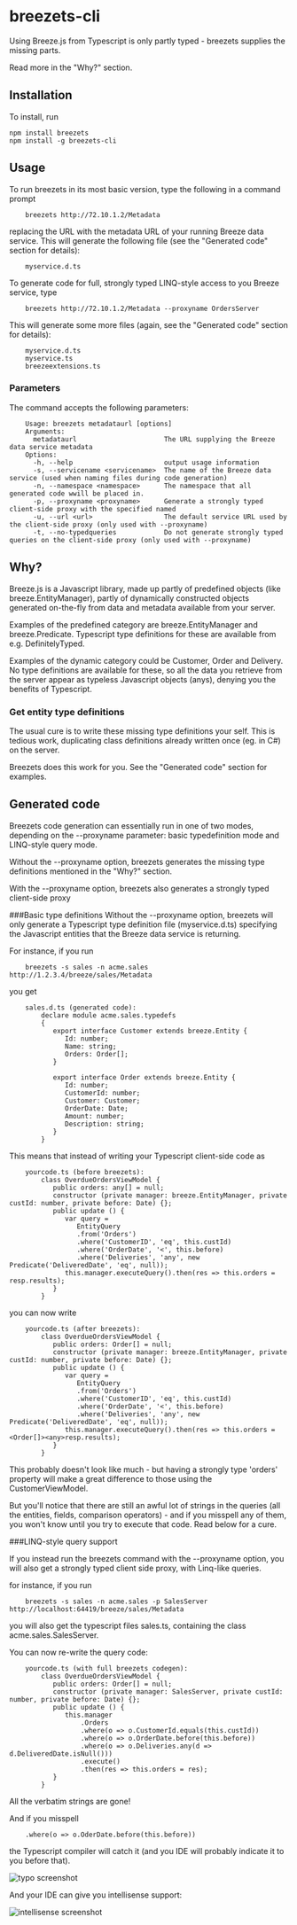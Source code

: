 ﻿# breezets-cli
Using Breeze.js from Typescript is only partly typed - breezets supplies the missing parts.

Read more in the "Why?" section.

## Installation
To install, run

    npm install breezets
    npm install -g breezets-cli

## Usage
To run breezets in its most basic version, type the following in a command prompt

	    breezets http://72.10.1.2/Metadata

replacing the URL with the metadata URL of your running Breeze data service. 
This will generate the following file (see the "Generated code" section for details):

	    myservice.d.ts

To generate code for full, strongly typed LINQ-style access to you Breeze service, type

	    breezets http://72.10.1.2/Metadata --proxyname OrdersServer

This will generate some more files (again, see the "Generated code" section for details):

		myservice.d.ts
		myservice.ts
		breezeextensions.ts

### Parameters
The command accepts the following parameters:

		Usage: breezets metadataurl [options]
		Arguments:
		  metadataurl                      The URL supplying the Breeze data service metadata
		Options:
		  -h, --help                       output usage information
		  -s, --servicename <servicename>  The name of the Breeze data service (used when naming files during code generation)
		  -n, --namespace <namespace>      The namespace that all generated code wwill be placed in.
		  -p, --proxyname <proxyname>      Generate a strongly typed client-side proxy with the specified named
		  -u, --url <url>                  The default service URL used by the client-side proxy (only used with --proxyname)
		  -t, --no-typedqueries            Do not generate strongly typed queries on the client-side proxy (only used with --proxyname)

## Why?
Breeze.js is a Javascript library, made up partly of predefined objects (like breeze.EntityManager), partly of dynamically constructed objects 
generated on-the-fly from data and metadata available from your server.

Examples of the predefined category are breeze.EntityManager and breeze.Predicate. Typescript type definitions for these are available from e.g. DefinitelyTyped.

Examples of the dynamic category could be Customer, Order and Delivery. No type definitions are available for these, so all the data you retrieve from the server
appear as typeless Javascript objects (anys), denying you the benefits of Typescript.

### Get entity type definitions
The usual cure is to write these missing type definitions your self. This is tedious work, duplicating class 
definitions already written once (eg. in C#) on the server.

Breezets does this work for you. See the "Generated code" section for examples.

## Generated code
Breezets code generation can essentially run in one of two modes, depending on the --proxyname parameter: 
basic typedefinition mode and LINQ-style query mode.

Without the --proxyname option, breezets generates the missing type definitions mentioned in the "Why?" section.

With the --proxyname option, breezets also generates a strongly typed client-side proxy

###Basic type definitions
Without the --proxyname option, breezets will only generate a Typescript type definition file (myservice.d.ts)
specifying the Javascript entities that the Breeze data service is returning.

For instance, if you run

	    breezets -s sales -n acme.sales http://1.2.3.4/breeze/sales/Metadata

you get

		sales.d.ts (generated code):
			declare module acme.sales.typedefs
			{
			   export interface Customer extends breeze.Entity {
				  Id: number;
				  Name: string;
				  Orders: Order[];
			   }

			   export interface Order extends breeze.Entity {
				  Id: number;
				  CustomerId: number;
				  Customer: Customer;
				  OrderDate: Date;
				  Amount: number;
				  Description: string;
			   }
			}

This means that instead of writing your Typescript client-side code as

		yourcode.ts (before breezets):
			class OverdueOrdersViewModel {
			   public orders: any[] = null;
			   constructor (private manager: breeze.EntityManager, private custId: number, private before: Date) {};
			   public update () {
				  var query = 
		             EntityQuery
		             .from('Orders')
		             .where('CustomerID', 'eq', this.custId)
		             .where('OrderDate', '<', this.before)
		             .where('Deliveries', 'any', new Predicate('DeliveredDate', 'eq', null));
				  this.manager.executeQuery().then(res => this.orders = resp.results);
			   }
			}

you can now write

		yourcode.ts (after breezets):
			class OverdueOrdersViewModel {
			   public orders: Order[] = null;
			   constructor (private manager: breeze.EntityManager, private custId: number, private before: Date) {};
			   public update () {
				  var query = 
		             EntityQuery
		             .from('Orders')
		             .where('CustomerID', 'eq', this.custId)
		             .where('OrderDate', '<', this.before)
		             .where('Deliveries', 'any', new Predicate('DeliveredDate', 'eq', null));
				  this.manager.executeQuery().then(res => this.orders = <Order[]><any>resp.results);
			   }
			}

This probably doesn't look like much - but having a strongly type 'orders' property will make a great difference to those using the CustomerViewModel.

But you'll notice that there are still an awful lot of strings in the queries (all the entities, fields, comparison operators) - and if you misspell any of them, you won't know until you try to execute that code. Read below for a cure.

###LINQ-style query support

If you instead run the breezets command with the --proxyname option, you will also get a strongly typed client side proxy, with Linq-like queries.

for instance, if you run

	    breezets -s sales -n acme.sales -p SalesServer http://localhost:64419/breeze/sales/Metadata

you will also get the typescript files sales.ts, containing the class acme.sales.SalesServer.

You can now re-write the query code:

		yourcode.ts (with full breezets codegen):
			class OverdueOrdersViewModel {
			   public orders: Order[] = null;
			   constructor (private manager: SalesServer, private custId: number, private before: Date) {};
			   public update () {
				  this.manager
					  .Orders
					  .where(o => o.CustomerId.equals(this.custId))
					  .where(o => o.OrderDate.before(this.before))
					  .where(o => o.Deliveries.any(d => d.DeliveredDate.isNull()))
					  .execute()
					  .then(res => this.orders = res);
			   }
			}

All the verbatim strings are gone! 

And if you misspell

	    .where(o => o.OderDate.before(this.before))

the Typescript compiler will catch it (and you IDE will probably indicate it to you before that).

![typo screenshot](./docimages/typo.png?raw=true "Misspelling example")
        
And your IDE can give you intellisense support:

![intellisense screenshot](./docimages/intellisense.png?raw=true "Intellisense example")

